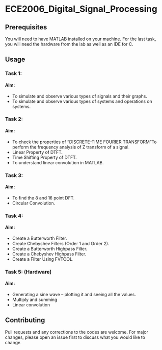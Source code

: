 # ECE2006_Digital_Signal_Processing

## Prerequisites 

You will need to have MATLAB installed on your machine.
For the last task, you will need the hardware from the lab as well as an IDE for C.

## Usage

### Task 1:

#### Aim: 

* To simulate and observe various types of signals and their graphs.
* To simulate and observe various types of systems and operations on systems.

### Task 2:

#### Aim:

* To check the properties of “DISCRETE-TIME FOURIER TRANSFORM”To perform the frequency analysis of Z transform of a signal.
* Linear Property of DTFT.
* Time Shifting Property of DTFT.
* To understand linear convolution in MATLAB.

### Task 3:

#### Aim:

* To find the 8 and 16 point DFT.
* Circular Convolution.

### Task 4:

#### Aim:

* Create a Butterworth Filter.
* Create Chebyshev Filters (Order 1 and Order 2).
* Create a Butterworth Highpass Filter.
* Create a Chebyshev Highpass Filter.
* Create a Filter Using FVTOOL.

### Task 5: (Hardware)

#### Aim:

* Generating a sine wave – plotting it and seeing all the values.
* Multiply and summing
* Linear convolution

## Contributing
Pull requests and any corrections to the codes are welcome. For major changes, please open an issue first to discuss what you would like to change.
